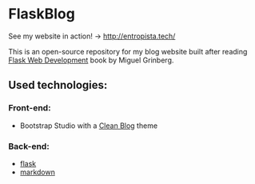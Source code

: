 # FlaskBlog

See my website in action! -> http://entropista.tech/

This is an open-source repository for my blog website built after reading [Flask Web Development](https://www.oreilly.com/library/view/flask-web-development/9781491991725/) book by Miguel Grinberg.

## Used technologies:

### Front-end:

- Bootstrap Studio with a [Clean Blog](https://startbootstrap.com/theme/clean-blog) theme

### Back-end:

- [flask](https://pypi.org/project/Flask/)
- [markdown](https://pypi.org/project/Markdown/)
<!--stackedit_data:
eyJoaXN0b3J5IjpbLTY5NjczMDc1NV19
-->
